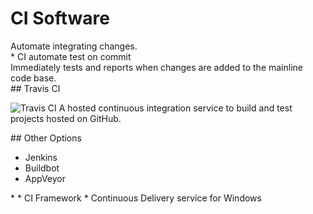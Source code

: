 # CI Software

<section>
Automate integrating changes.
<aside class="notes">
* CI automate test on commit
</aside>
</section>
<!-- -->

<section>
Immediately tests and reports when changes are added to the mainline code base.
<aside class="notes">
</aside>
</section>
<!-- -->

<section>
## Travis CI

![Travis CI](https://cdn.travis-ci.com/images/logos/TravisCI-Mascot-1-61693e8ade8a553878c2307f0c08749d.svg)
 A hosted continuous integration service to build and test projects hosted on GitHub.
<aside class="notes">
</aside>
</section>
<!-- -->

<section>
## Other Options

* Jenkins
* Buildbot
* AppVeyor

<aside class="notes">
*
* CI Framework
* Continuous Delivery service for Windows
</aside>
</section>
<!-- -->

<!--
* [Buildbot](http://buildbot.net/)y2y
* [AppVeyor](https://www.appveyor.com/)
-->
